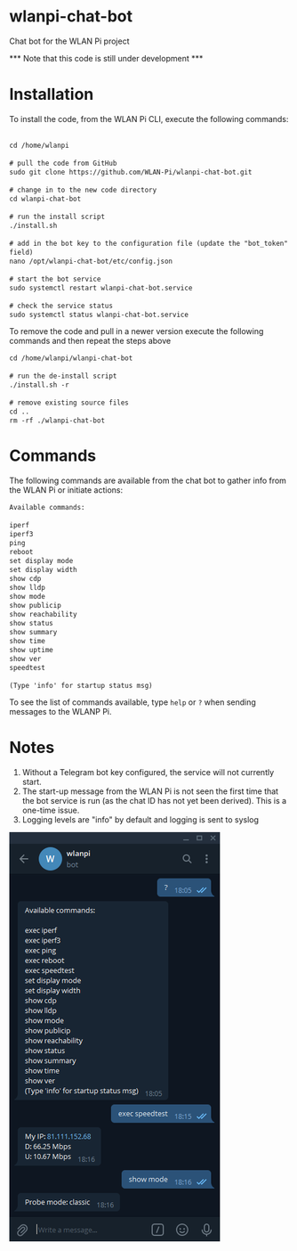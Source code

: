 # wlanpi-chat-bot

Chat bot for the WLAN Pi project

*** Note that this code is still under development ***

# Installation

To install the code, from the WLAN Pi CLI, execute the following commands:

```

cd /home/wlanpi

# pull the code from GitHub
sudo git clone https://github.com/WLAN-Pi/wlanpi-chat-bot.git

# change in to the new code directory
cd wlanpi-chat-bot

# run the install script
./install.sh

# add in the bot key to the configuration file (update the "bot_token" field)
nano /opt/wlanpi-chat-bot/etc/config.json

# start the bot service
sudo systemctl restart wlanpi-chat-bot.service

# check the service status
sudo systemctl status wlanpi-chat-bot.service
```

To remove the code and pull in a newer version execute the following commands and then repeat the steps above

```
cd /home/wlanpi/wlanpi-chat-bot

# run the de-install script
./install.sh -r

# remove existing source files
cd ..
rm -rf ./wlanpi-chat-bot

```

# Commands

The following commands are available from the chat bot to gather info from the WLAN Pi or initiate actions:

```
Available commands:

iperf
iperf3
ping
reboot
set display mode
set display width
show cdp
show lldp
show mode
show publicip
show reachability
show status
show summary
show time
show uptime
show ver
speedtest

(Type 'info' for startup status msg)
```

To see the list of commands available, type `help` or `?` when sending messages to the WLANP Pi.

# Notes

1. Without a Telegram bot key configured, the service will not currently start.
2. The start-up message from the WLAN Pi is not seen the first time that the bot service is run (as the chat ID has not yet been derived). This is a one-time issue.
3. Logging levels are "info" by default and logging is sent to syslog

![Screenshot](images/screenshot.png)

